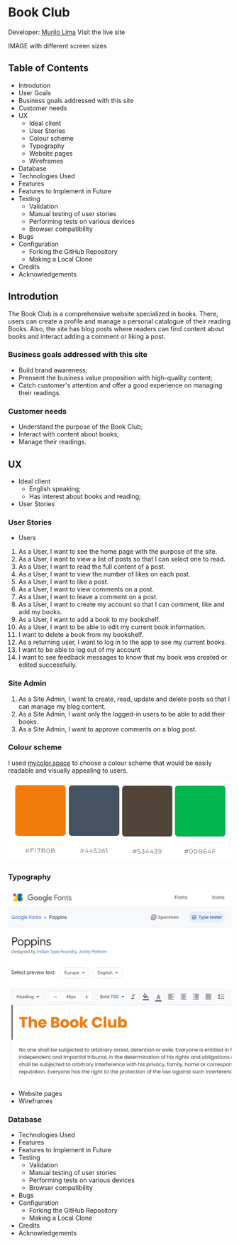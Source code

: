 # Book Club
Developer: <a href='https://www.linkedin.com/in/omurilolima/' target='_blank'>Murilo Lima</a>
Visit the live site

 IMAGE with different screen sizes

## Table of Contents

- Introdution
- User Goals
- Business goals addressed with this site
- Customer needs
- UX
    - Ideal client
    - User Stories
    - Colour scheme
    - Typography
    - Website pages
    - Wireframes
- Database
- Technologies Used
- Features
- Features to Implement in Future
- Testing
    - Validation
    - Manual testing of user stories
    - Performing tests on various devices
    - Browser compatibility
- Bugs
- Configuration
    - Forking the GitHub Repository
    - Making a Local Clone
- Credits
- Acknowledgements

## Introdution

The Book Club is a comprehensive website specialized in books. There, users can create a profile and manage a personal catalogue of their reading Books. Also, the site has blog posts where readers can find content about books and interact adding a comment or liking a post.

### Business goals addressed with this site
- Build brand awareness;
- Prensent the business value proposition with high-quality content;
- Catch customer's attention and offer a good experience on managing their readings.

### Customer needs
- Understand the purpose of the Book Club;
- Interact with content about books;
- Manage their readings.

## UX
- Ideal client
    - English speaking;
    - Has interest about books and reading;
- User Stories

### User Stories
- Users
1. As a User, I want to see the home page with the purpose of the site.
2. As a User, I want to view a list of posts so that I can select one to read.
3. As a User, I want to read the full content of a post.
4. As a User, I want to view the number of likes on each post.
5. As a User, I want to like a post.
6. As a User, I want to view comments on a post.
7. As a User, I want to leave a comment on a post.
8. As a User, I want to create my account so that I can comment, like and add my books.
9. As a User, I want to add a book to my bookshelf.
10. As a User, I want to be able to edit my current book information.
11. I want to delete a book from my bookshelf.
12. As a returning user, I want to log in to the app to see my current books.
13. I want to be able to log out of my account
14. I want to see feedback messages to know that my book was created or edited successfully.

### Site Admin

1. As a Site Admin, I want to create, read, update and delete posts so that I can manage my blog content.
2. As a Site Admin, I want only the logged-in users to be able to add their books.
3. As a Site Admin, I want to approve comments on a blog post.


### Colour scheme
I used [mycolor.space](https://mycolor.space/) to choose a colour scheme that would be easily readable and visually appealing to users.

![Colour scheme](/media/mycolor.jpg)

### Typography

![Typography - Poppins font](/media/Poppins%20-%20Google%20Fonts.jpg)

- Website pages
- Wireframes

### Database
- Technologies Used
- Features
- Features to Implement in Future
- Testing
    - Validation
    - Manual testing of user stories
    - Performing tests on various devices
    - Browser compatibility
- Bugs
- Configuration
    - Forking the GitHub Repository
    - Making a Local Clone
- Credits
- Acknowledgements